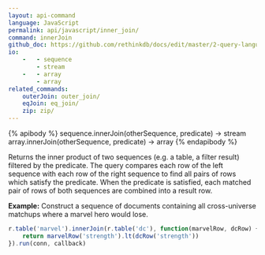 ```yaml
---
layout: api-command 
language: JavaScript
permalink: api/javascript/inner_join/
command: innerJoin
github_doc: https://github.com/rethinkdb/docs/edit/master/2-query-language/api/javascript/joins/innerJoin.md
io:
    -   - sequence
        - stream
    -   - array
        - array
related_commands:
    outerJoin: outer_join/
    eqJoin: eq_join/
    zip: zip/
---
```


{% apibody %}
sequence.innerJoin(otherSequence, predicate) &rarr; stream
array.innerJoin(otherSequence, predicate) &rarr; array
{% endapibody %}

Returns the inner product of two sequences (e.g. a table, a filter result) filtered by
the predicate. The query compares each row of the left sequence with each row of the
right sequence to find all pairs of rows which satisfy the predicate. When the predicate
is satisfied, each matched pair of rows of both sequences are combined into a result row.

__Example:__ Construct a sequence of documents containing all cross-universe matchups where a marvel hero would lose.

```js
r.table('marvel').innerJoin(r.table('dc'), function(marvelRow, dcRow) {
    return marvelRow('strength').lt(dcRow('strength'))
}).run(conn, callback)
```

